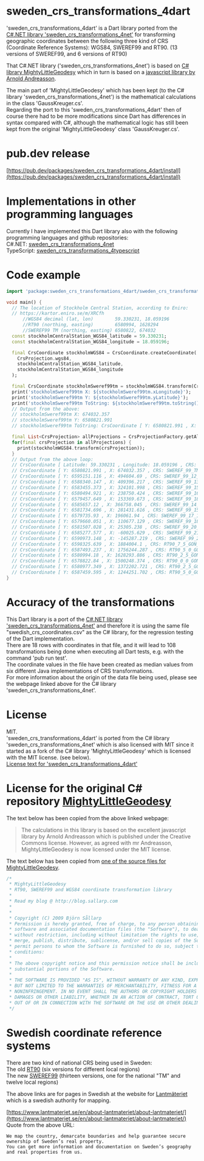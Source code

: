 # sweden_crs_transformations_4dart
'sweden_crs_transformations_4dart' is a Dart library ported from the 
[C#.NET library 'sweden_crs_transformations_4net'](https://github.com/TomasJohansson/sweden_crs_transformations_4net/) 
for transforming geographic coordinates between the following three kind of CRS (Coordinate Reference Systems): WGS84, SWEREF99 and RT90.
(13 versions of SWEREF99, and 6 versions of RT90)

That C#.NET library ('sweden_crs_transformations_4net') is 
based on [C# library MightyLittleGeodesy](https://github.com/bjornsallarp/MightyLittleGeodesy/) which in turn is based on a [javascript library by Arnold Andreasson](https://latlong.mellifica.se/).

The main part of 'MightyLittleGeodesy' which has been kept (to the C# library 'sweden_crs_transformations_4net') is the mathematical calculations in the class 'GaussKreuger.cs'.  
Regarding the port to this 'sweden_crs_transformations_4dart' then of course there had to be more modifications since Dart has differences in syntax compared with C#, although 
the mathematical logic has still been kept from the original 'MightyLittleGeodesy' class 'GaussKreuger.cs'.

# pub.dev release

[https://pub.dev/packages/sweden_crs_transformations_4dart/install](https://pub.dev/packages/sweden_crs_transformations_4dart/install)

# Implementations in other programming languages
Currently I have implemented this Dart library also with the following programming languages and github repositories:   
C#.NET: [sweden_crs_transformations_4net](https://github.com/TomasJohansson/sweden_crs_transformations_4net)   
TypeScript: [sweden_crs_transformations_4typescript](https://github.com/TomasJohansson/sweden_crs_transformations_4typescript)   

# Code example
```dart
import 'package:sweden_crs_transformations_4dart/sweden_crs_transformations_4dart.dart';

void main() {
  // The location of Stockholm Central Station, according to Eniro:
  // https://kartor.eniro.se/m/XRCfh
      //WGS84 decimal (lat, lon)        59.330231, 18.059196
      //RT90 (northing, easting)        6580994, 1628294
      //SWEREF99 TM (northing, easting) 6580822, 674032
  const stockholmCentralStation_WGS84_latitude = 59.330231;
  const stockholmCentralStation_WGS84_longitude = 18.059196;

  final CrsCoordinate stockholmWGS84 = CrsCoordinate.createCoordinate(
    CrsProjection.wgs84,
    stockholmCentralStation_WGS84_latitude,      
    stockholmCentralStation_WGS84_longitude
  );

  final CrsCoordinate stockholmSweref99tm = stockholmWGS84.transform(CrsProjection.sweref_99_tm);
  print('stockholmSweref99tm X: ${stockholmSweref99tm.xLongitude}');
  print('stockholmSweref99tm Y: ${stockholmSweref99tm.yLatitude}');
  print('stockholmSweref99tm ToString: ${stockholmSweref99tm.toString()}');
  // Output from the above:
  // stockholmSweref99tm X: 674032.357
  // stockholmSweref99tm Y: 6580821.991
  // stockholmSweref99tm ToString: CrsCoordinate [ Y: 6580821.991 , X: 674032.357 , CRS: SWEREF_99_TM ]

  final List<CrsProjection> allProjections = CrsProjectionFactory.getAllCrsProjections();
  for(final crsProjection in allProjections) {
    print(stockholmWGS84.transform(crsProjection));
  }
  // Output from the above loop:
  // CrsCoordinate [ Latitude: 59.330231 , Longitude: 18.059196 , CRS: WGS84 ]
  // CrsCoordinate [ Y: 6580821.991 , X: 674032.357 , CRS: SWEREF_99_TM ]
  // CrsCoordinate [ Y: 6595151.116 , X: 494604.69 , CRS: SWEREF_99_12_00 ]
  // CrsCoordinate [ Y: 6588340.147 , X: 409396.217 , CRS: SWEREF_99_13_30 ]
  // CrsCoordinate [ Y: 6583455.373 , X: 324101.998 , CRS: SWEREF_99_15_00 ]
  // CrsCoordinate [ Y: 6580494.921 , X: 238750.424 , CRS: SWEREF_99_16_30 ]
  // CrsCoordinate [ Y: 6579457.649 , X: 153369.673 , CRS: SWEREF_99_18_00 ]
  // CrsCoordinate [ Y: 6585657.12 , X: 366758.045 , CRS: SWEREF_99_14_15 ]
  // CrsCoordinate [ Y: 6581734.696 , X: 281431.616 , CRS: SWEREF_99_15_45 ]
  // CrsCoordinate [ Y: 6579735.93 , X: 196061.94 , CRS: SWEREF_99_17_15 ]
  // CrsCoordinate [ Y: 6579660.051 , X: 110677.129 , CRS: SWEREF_99_18_45 ]
  // CrsCoordinate [ Y: 6581507.028 , X: 25305.238 , CRS: SWEREF_99_20_15 ]
  // CrsCoordinate [ Y: 6585277.577 , X: -60025.629 , CRS: SWEREF_99_21_45 ]
  // CrsCoordinate [ Y: 6590973.148 , X: -145287.219 , CRS: SWEREF_99_23_15 ]
  // CrsCoordinate [ Y: 6598325.639 , X: 1884004.1 , CRS: RT90_7_5_GON_V ]
  // CrsCoordinate [ Y: 6587493.237 , X: 1756244.287 , CRS: RT90_5_0_GON_V ]
  // CrsCoordinate [ Y: 6580994.18 , X: 1628293.886 , CRS: RT90_2_5_GON_V ]
  // CrsCoordinate [ Y: 6578822.84 , X: 1500248.374 , CRS: RT90_0_0_GON_V ]
  // CrsCoordinate [ Y: 6580977.349 , X: 1372202.721 , CRS: RT90_2_5_GON_O ]
  // CrsCoordinate [ Y: 6587459.595 , X: 1244251.702 , CRS: RT90_5_0_GON_O ]
}
```

# Accuracy of the transformations

This Dart library is a port of the [C#.NET library 'sweden_crs_transformations_4net'](https://github.com/TomasJohansson/sweden_crs_transformations_4net/) and therefore it is using the same file "swedish_crs_coordinates.csv" as the C# library, for the regression testing of the Dart implementation.  
There are 18 rows with coordinates in that file, and it will lead to 108 transformations being done when executing all Dart tests, e.g. with the command 'pub run test'.  
The coordinate values in the file have been created as median values from six different Java implementations of CRS transformations.  
For more information about the origin of the data file being used, please see the webpage linked above for the C# library 'sweden_crs_transformations_4net'.

# License

MIT.  
'sweden_crs_transformations_4dart' is ported from the C# library 'sweden_crs_transformations_4net'
which is also licensed with MIT since it started as a fork of the C# library 'MightyLittleGeodesy' which is licensed with the MIT license. (see below).  
[License text for 'sweden_crs_transformations_4dart'](https://github.com/TomasJohansson/sweden_crs_transformations_4dart/blob/dart_SwedenCrsTransformations/LICENSE)

# License for the original C# repository [MightyLittleGeodesy](https://github.com/bjornsallarp/MightyLittleGeodesy/)

The text below has been copied from the above linked webpage:
> The calculations in this library is based on the excellent javascript library by Arnold Andreasson which is published under the Creative Commons license. However, as agreed with mr Andreasson, MightyLittleGeodesy is now licensed under the MIT license.

The text below has been copied from [one of the source files for MightyLittleGeodesy](https://github.com/bjornsallarp/MightyLittleGeodesy/blob/83491fc6e7454f5d90d792610b317eca7a332334/MightyLittleGeodesy/Classes/GaussKreuger.cs).
```C#
/*
 * MightyLittleGeodesy 
 * RT90, SWEREF99 and WGS84 coordinate transformation library
 * 
 * Read my blog @ http://blog.sallarp.com
 * 
 * 
 * Copyright (C) 2009 Björn Sållarp
 * Permission is hereby granted, free of charge, to any person obtaining a copy of this 
 * software and associated documentation files (the "Software"), to deal in the Software 
 * without restriction, including without limitation the rights to use, copy, modify, 
 * merge, publish, distribute, sublicense, and/or sell copies of the Software, and to 
 * permit persons to whom the Software is furnished to do so, subject to the following 
 * conditions:
 * 
 * The above copyright notice and this permission notice shall be included in all copies or 
 * substantial portions of the Software.
 * 
 * THE SOFTWARE IS PROVIDED "AS IS", WITHOUT WARRANTY OF ANY KIND, EXPRESS OR IMPLIED, INCLUDING 
 * BUT NOT LIMITED TO THE WARRANTIES OF MERCHANTABILITY, FITNESS FOR A PARTICULAR PURPOSE AND 
 * NONINFRINGEMENT. IN NO EVENT SHALL THE AUTHORS OR COPYRIGHT HOLDERS BE LIABLE FOR ANY CLAIM, 
 * DAMAGES OR OTHER LIABILITY, WHETHER IN AN ACTION OF CONTRACT, TORT OR OTHERWISE, ARISING FROM, 
 * OUT OF OR IN CONNECTION WITH THE SOFTWARE OR THE USE OR OTHER DEALINGS IN THE SOFTWARE.
 */
 ```
# Swedish coordinate reference systems
There are two kind of national CRS being used in Sweden:   
The old [RT90](https://www.lantmateriet.se/sv/Kartor-och-geografisk-information/gps-geodesi-och-swepos/Referenssystem/Tvadimensionella-system/RT-90/) (six versions for different local regions)    
The new [SWEREF99](https://www.lantmateriet.se/sv/Kartor-och-geografisk-information/gps-geodesi-och-swepos/referenssystem/tvadimensionella-system/sweref-99-projektioner/) (thirteen versions, one for the national "TM" and twelve local regions)    

The above links are for pages in Swedish at the website for [Lantmäteriet](https://en.wikipedia.org/wiki/Lantm%C3%A4teriet) which is a swedish authority for mapping.

[https://www.lantmateriet.se/en/about-lantmateriet/about-lantmateriet/](https://www.lantmateriet.se/en/about-lantmateriet/about-lantmateriet/)   
Quote from the above URL:
```Text
We map the country, demarcate boundaries and help guarantee secure ownership of Sweden’s real property.   
You can get more information and documentation on Sweden’s geography and real properties from us.
```